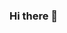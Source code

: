 ### Hi there 👋

<!--
**maulik50/maulik50** is a ✨ _special_ ✨ repository because its `README.md` (this file) appears on your GitHub profile.

Here are some ideas to get you started:

- 🔭 I’m currently android studio
- 🌱 I’m currently java
- 👯 I’m looking to android project
- 💬 Ask me about ...
- 📫 How to reach me: <br> <a href="mailto:patadiyamaulik007@gmail.com"><img src="https://img.shields.io/badge/-Gmail-lightgray?style=for-the-badge&logo=gmail"></a>

-->
